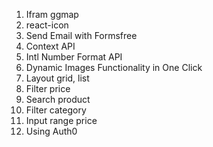 1. Ifram ggmap
2. react-icon
3. Send Email with Formsfree
4. Context API
5. Intl Number Format API
6. Dynamic Images Functionality in One Click
7. Layout grid, list
8. Filter price
9. Search product
10. Filter category
11. Input range price
12. Using Auth0

